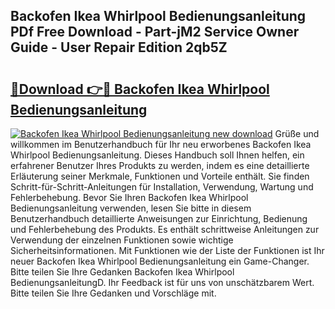 ## Backofen Ikea Whirlpool Bedienungsanleitung PDf Free Download - Part-jM2 Service Owner Guide - User Repair Edition 2qb5Z

# <h2><a href="http://df08vh.blite.top/?on=Backofen+Ikea+Whirlpool+Bedienungsanleitung">🔗Download 👉🔴 Backofen Ikea Whirlpool Bedienungsanleitung</a></h2>

[![Backofen Ikea Whirlpool Bedienungsanleitung new download](https://i.imgur.com/lujVjoI.png)](http://df08vh.blite.top/?on=Backofen+Ikea+Whirlpool+Bedienungsanleitung)
Grüße und willkommen im Benutzerhandbuch für Ihr neu erworbenes Backofen Ikea Whirlpool Bedienungsanleitung. Dieses Handbuch soll Ihnen helfen, ein erfahrener Benutzer Ihres Produkts zu werden, indem es eine detaillierte Erläuterung seiner Merkmale, Funktionen und Vorteile enthält. Sie finden Schritt-für-Schritt-Anleitungen für Installation, Verwendung, Wartung und Fehlerbehebung. Bevor Sie Ihren Backofen Ikea Whirlpool Bedienungsanleitung verwenden, lesen Sie bitte in diesem Benutzerhandbuch detaillierte Anweisungen zur Einrichtung, Bedienung und Fehlerbehebung des Produkts. Es enthält schrittweise Anleitungen zur Verwendung der einzelnen Funktionen sowie wichtige Sicherheitsinformationen. Mit Funktionen wie der Liste der Funktionen ist Ihr neuer Backofen Ikea Whirlpool Bedienungsanleitung ein Game-Changer. Bitte teilen Sie Ihre Gedanken Backofen Ikea Whirlpool BedienungsanleitungD. Ihr Feedback ist für uns von unschätzbarem Wert. Bitte teilen Sie Ihre Gedanken und Vorschläge mit.
